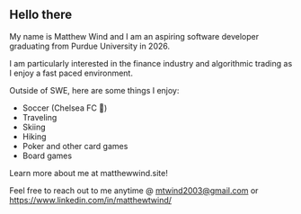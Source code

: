 ## Hello there

My name is Matthew Wind and I am an aspiring software developer graduating from Purdue University in 2026.

I am particularly interested in the finance industry and algorithmic trading as I enjoy a fast paced environment. 

Outside of SWE, here are some things I enjoy:
- Soccer (Chelsea FC 💙)
- Traveling
- Skiing
- Hiking
- Poker and other card games
- Board games

Learn more about me at matthewwind.site!

Feel free to reach out to me anytime @ mtwind2003@gmail.com or https://www.linkedin.com/in/matthewtwind/
<!--
**mtwind/mtwind** is a ✨ _special_ ✨ repository because its `README.md` (this file) appears on your GitHub profile.

Here are some ideas to get you started:

- 🔭 I’m currently working on ...
- 🌱 I’m currently learning ...
- 👯 I’m looking to collaborate on ...
- 🤔 I’m looking for help with ...
- 💬 Ask me about ...
- 📫 How to reach me: ...
- 😄 Pronouns: ...
- ⚡ Fun fact: ...
-->
